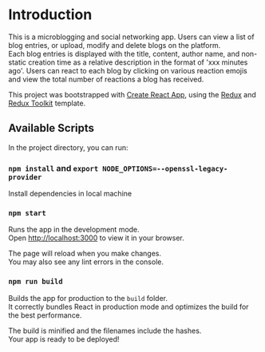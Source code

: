 # Introduction
This is a microblogging and social networking app. Users can view a list of blog entries, or upload, modify and delete blogs on the platform.\
Each blog entries is displayed with the title, content, author name, and non-static creation time as a relative description in the format of 'xxx minutes ago'. Users can react to each blog by clicking on various reaction emojis and view the total number of reactions a blog has received.

This project was bootstrapped with [Create React App](https://github.com/facebook/create-react-app), using the [Redux](https://redux.js.org/) and [Redux Toolkit](https://redux-toolkit.js.org/) template.

## Available Scripts

In the project directory, you can run:

### `npm install` and `export NODE_OPTIONS=--openssl-legacy-provider`
Install dependencies in local machine

### `npm start`

Runs the app in the development mode.\
Open [http://localhost:3000](http://localhost:3000) to view it in your browser.

The page will reload when you make changes.\
You may also see any lint errors in the console.

### `npm run build`

Builds the app for production to the `build` folder.\
It correctly bundles React in production mode and optimizes the build for the best performance.

The build is minified and the filenames include the hashes.\
Your app is ready to be deployed!
